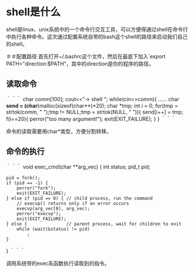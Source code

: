 # shell是什么
shell是linux、unix系统中的一个命令行交互工具，可以方便得通过shell在命令行中执行各种命令。这次通过配置系统自带的bash这个shell的路径来启动我们自己的shell。

＃＃配置路径
首先打开~/.bashrc这个文件，然后在最底下加入`export PATH="direction:$PATH"，其中的direction是你的程序的路径。

## 读取命令
｀｀｀
char comm[100];
cout<<"-> shell ";
while(cin>>comm){
  ......
  char **send = (char**)malloc(sizeof(char**)*20);
  char *tmp;
  int i = 0;
   for(tmp = strtok(comm, " ");tmp != NULL;tmp = strtok(NULL, " ")){
         send[i++] = tmp;
         f(i==20){
               perror("too many argument!");
               exit(EXIT_FAILURE);
         }
   }
｀｀｀

命令的读取需要用char*类型，方便分割转移。


## 命令的执行
｀｀｀
void exec_cmd(char **arg_vec)
{
    int   status;
    pid_t pid;

    pid = fork();
    if (pid == -1) {
        perror("fork");
        exit(EXIT_FAILURE);
    } else if (pid == 0) { // child process, run the command
        // execvp() returns only if an error occurs
        execvp(arg_vec[0], arg_vec);
        perror("execvp");
        exit(EXIT_FAILURE);
    } else {               // parent process, wait for children to exit
        while (wait(&status) != pid)
            ;
    }
}
｀｀｀

调用系统带的exec系函数执行读取到的指令。
